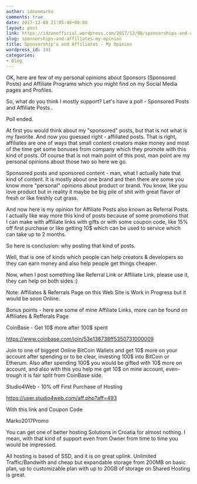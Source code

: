 ```yaml
---
author: idzanmarko
comments: true
date: 2017-12-08 21:05:48+00:00
layout: post
link: https://idzanofficial.wordpress.com/2017/12/08/sponsorships-and-affiliates-my-opinion/
slug: sponsorships-and-affiliates-my-opinion
title: Sponsorship's and Affiliates - My Opinion
wordpress_id: 191
categories:
- Blog
---
```


OK, here are few of my personal opinions about Sponsors (Sponsored Posts) and Affiliate Programs which you might find on my Social Media pages and Profiles.

So, what do you think I mostly support? Let's have a poll - Sponsored Posts and Affiliate Posts .

Poll ended.

At first you would think about my "sponsored" posts, but that is not what is my favorite.
And now you guessed right - affiliated posts. That is right, affiliates are one of ways that small content creators make money and most of the time get some bonuses from company which they promote with this kind of posts.
Of course that is not main point of this post, man point are my personal opinions about those two so here we go.

Sponsored posts and sponsored content - man, what I actually hate that kind of content. It is mostly about one brand and then there are some you know more "personal" opinions about product or brand. You know, like you love product but in reality it maybe be big pile of shit with great flavor of fresh or like freshly cut grass.

And now here is my opinion for Affiliate Posts also known as Referral Posts.  I actually like way more this kind of posts because of some promotions that I can make with affiliate links with gifts or with some coupon code, like 15% off first purchase or like getting 10$ which can be used to service which can take up to 2 months.

So here is conclusion: why posting that kind of posts.

Well, that is one of kinds which people can help creators & developers so they can earn money and also help people get things cheaper.

Now, when I post something like Referral Link or Affiliate Link, please use it, they can help on both sides :)

Note: Affiliates & Referrals Page on this Web Site is Work in Progress but it would be soon Online.

Bonus points - here are some of mine Affiliate Links, more can be found on Affiliates & Refferals Page

CoinBase - Get 10$ more after 100$ spent

https://www.coinbase.com/join/53e138738ff5350731000009

Join to one of biggest Online BitCoin Wallets and get 10$ more on your account after spending or to be clear, investing 100$ into BitCoin or Etherum. Also after spending 100$ you would be gifted with 10$ more on account, and also with this you help me get 10$ on mine account, even-trough it is fair split from CoinBase side.

Studio4Web - 10% off First Purchase of Hosting

https://user.studio4web.com/aff.php?aff=493

With this link and Coupon Code

Marko2017Promo

You can get one of better hosting Solutions in Croatia for almost nothing. I mean, with that kind of support even from Owner from time to time you would be impressed.

All hosting is based of SSD, and it is on great uplink. Unlimited Traffic/Bandwith and cheap but expandable storage from 200MB on basic plan, up to customizable plan with up to 20GB of storage on Shared Hosting is great.
